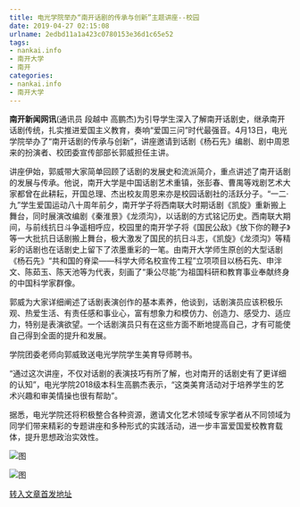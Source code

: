 ```yaml
---
title: 电光学院举办“南开话剧的传承与创新”主题讲座--校园
date: 2019-04-27 02:15:08
urlname: 2edbd11a1a423c0780153e36d1c65e52
tags: 
- nankai.info
- 南开大学
- 南开
categories:
- nankai.info
- 南开大学
---
```


**南开新闻网讯**(通讯员 段越中 高鹏杰)为引导学生深入了解南开话剧史，继承南开话剧传统，扎实推进爱国主义教育，奏响“爱国三问”时代最强音。4月13日，电光学院举办了“南开话剧的传承与创新”，讲座邀请到话剧《杨石先》编剧、剧中周恩来的扮演者、校团委宣传部部长郭威担任主讲。

讲座伊始，郭威带大家简单回顾了话剧的发展史和流派简介，重点讲述了南开话剧的发展与传承。他说，南开大学是中国话剧艺术重镇，张彭春、曹禺等戏剧艺术大家都曾在此耕耘，开国总理、杰出校友周恩来亦是校园话剧社的活跃分子。“一二·九”学生爱国运动八十周年前夕，南开学子将西南联大时期话剧《凯旋》重新搬上舞台，同时展演改编剧《秦淮景》《龙须沟》，以话剧的方式铭记历史。西南联大期间，与前线抗日斗争遥相呼应，校园里的南开学子将《国民公敌》《放下你的鞭子》等一大批抗日话剧搬上舞台，极大激发了国民的抗日斗志，《凯旋》《龙须沟》等精彩的话剧也在话剧史上留下了浓墨重彩的一笔。由南开大学师生原创的大型话剧《杨石先》“共和国的脊梁——科学大师名校宣传工程”立项项目以杨石先、申泮文、陈茹玉、陈天池等为代表，刻画了“秉公尽能”为祖国科研和教育事业奉献终身的中国科学家群像。

郭威为大家详细阐述了话剧表演创作的基本素养，他谈到，话剧演员应该积极乐观、热爱生活、有责任感和事业心，富有想象力和模仿力、创造力、感受力、适应力，特别是表演欲望。一个话剧演员只有在这些方面不断地提高自己，才有可能使自己得到全面的提升和发展。

学院团委老师向郭威致送电光学院学生美育导师聘书。

“通过这次讲座，不仅对话剧的表演技巧有所了解，也对南开的话剧史有了更详细的认知”，电光学院2018级本科生高鹏杰表示，“这类美育活动对于培养学生的艺术兴趣和审美情操也很有帮助”。

据悉，电光学院还将积极整合各种资源，邀请文化艺术领域专家学者从不同领域为同学们带来精彩的专题讲座和多种形式的实践活动，进一步丰富爱国爱校教育载体，提升思想政治实效性。

![图](http://news.nankai.edu.cn/pic/0/00/35/00/350048_682342.png)

![图](http://news.nankai.edu.cn/pic/0/00/35/00/350047_246471.jpg)

[转入文章首发地址](http://news.nankai.edu.cn/qqxy/system/2019/04/19/000445935.shtml)